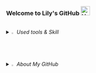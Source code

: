 ### Welcome to Lily's GitHub <img src="https://raw.githubusercontent.com/Tarikul-Islam-Anik/Animated-Fluent-Emojis/master/Emojis/Hand%20gestures/Hand%20with%20Fingers%20Splayed%20Light%20Skin%20Tone.png" alt="Hand with Fingers Splayed Light Skin Tone" width="25" height="25" />

<br>

<i>
<details>
<summary>
  <img src="https://raw.githubusercontent.com/Tarikul-Islam-Anik/Animated-Fluent-Emojis/master/Emojis/Travel%20and%20places/Fire.png" alt="Fire" width="2%" />  Used tools & Skill 
</summary>

   <br>⚙️ skills ⚙️

  
![java](https://img.shields.io/badge/Java-007396?style=for-the-badge&logo=openjdk&logoColor=white) 
![springboot](https://img.shields.io/badge/SpringBoot-6DB33F?style=for-the-badge&logo=springboot&logoColor=white) 
![git](https://img.shields.io/badge/Git-F05032?style=for-the-badge&logo=Git&logoColor=white) 
<br>
![html](https://img.shields.io/badge/HTML5-E34F26?style=for-the-badge&logo=html5&logoColor=white) 
![css](https://img.shields.io/badge/CSS-1572B6?&style=for-the-badge&logo=css3&logoColor=white) 
![js](https://img.shields.io/badge/JavaScript-F7DF1E?style=for-the-badge&logo=JavaScript&logoColor=white)
<br>
![jQuery](https://img.shields.io/badge/jQuery-0769AD?style=for-the-badge&logo=jQuery&logoColor=white) 
![mybatis](https://img.shields.io/badge/Mybatis-000000?style=for-the-badge&logo=Fluentd&logoColor=white)
![MySQL](https://img.shields.io/badge/MySQL-4479A1?style=for-the-badge&logo=mysql&logoColor=white) ![mariadb](https://img.shields.io/badge/MariaDB-003545?style=for-the-badge&logo=MariaDB&logoColor=white) 
<br>
![bootstrap](https://img.shields.io/badge/Bootstrap-7952B3?&style=for-the-badge&logo=Bootstrap&logoColor=white) 
![semanticui](https://img.shields.io/badge/SemanticUI-35BDB2?&style=for-the-badge&logo=semanticuireact&logoColor=white) 

<br>🛠 tools 🛠

![intellij](https://img.shields.io/badge/IntelliJ-000000?&style=for-the-badge&logo=intellijidea&logoColor=white) 
![sts](https://img.shields.io/badge/SpringToolSuite-6DB33F?&style=for-the-badge&logo=Spring&logoColor=white) 
![tomcat](https://img.shields.io/badge/Tomcat-F8DC75?&style=for-the-badge&logo=ApacheTomcat&logoColor=black) 
<br>
![aws](https://img.shields.io/badge/AWS-232F3E?&style=for-the-badge&logo=AmazonAWS&logoColor=white) 
![github](https://img.shields.io/badge/GitHub-181717?&style=for-the-badge&logo=GitHub&logoColor=white) 
![notion](https://img.shields.io/badge/Notion-000000?style=for-the-badge&logo=Notion&logoColor=white) 
</details>

<details>
  <summary>
    <img src="https://raw.githubusercontent.com/Tarikul-Islam-Anik/Animated-Fluent-Emojis/master/Emojis/Hand%20gestures/Eyes.png" alt="Eyes" width="2%" /> About My GitHub
  </summary>
<br>

[![GitHub Streak](https://streak-stats.demolab.com?user=lllilyk&theme=rose&hide_border=true&border_radius=7)](https://git.io/streak-stats)

[![Hits](https://hits.seeyoufarm.com/api/count/incr/badge.svg?url=https%3A%2F%2Fgithub.com%2Flllilyk%2Fhit-counter&count_bg=%23E19595&title_bg=%23431511&icon=github.svg&icon_color=%23FFFFFF&title=hits&edge_flat=false)](https://hits.seeyoufarm.com)

</details>
</i> 
